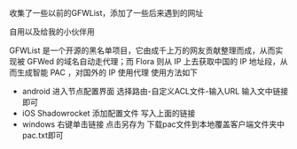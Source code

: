 收集了一些以前的GFWList，添加了一些后来遇到的网址

自用以及给我的小伙伴用

 GFWList 是一个开源的黑名单项目，它由成千上万的网友贡献整理而成，从而实现被 GFWed 的域名自动走代理；而 Flora 则从 IP 上去获取中国的 IP 地址段，从而生成智能 PAC ，对国外的 IP 使用代理 使用方法如下

- android 进入节点配置界面 选择路由-自定义ACL文件-输入URL 输入文中链接即可
- iOS Shadowrocket 添加配置文件 写入上面的链接
- windows 右键单击链接 点击另存为 下载pac文件到本地覆盖客户端文件夹中pac.txt即可
